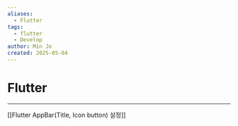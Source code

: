 ```yaml
---
aliases:
  - Flutter
tags:
  - flutter
  - Develop
author: Min Jo
created: 2025-05-04
---
```


# Flutter 
---

[[Flutter AppBar(Title, Icon button) 설정]]
